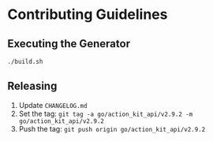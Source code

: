 # Contributing Guidelines

## Executing the Generator

```sh
./build.sh
```

## Releasing

 1. Update `CHANGELOG.md`
 2. Set the tag: `git tag -a go/action_kit_api/v2.9.2 -m go/action_kit_api/v2.9.2`
 3. Push the tag: `git push origin go/action_kit_api/v2.9.2`